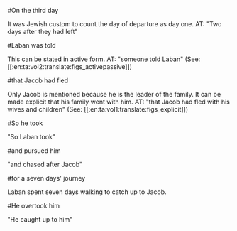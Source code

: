 #On the third day

It was Jewish custom to count the day of departure as day one. AT: "Two days after they had left"

#Laban was told

This can be stated in active form. AT: "someone told Laban" (See: [[:en:ta:vol2:translate:figs_activepassive]])

#that Jacob had fled

Only Jacob is mentioned because he is the leader of the family. It can be made explicit that his family went with him. AT: "that Jacob had fled with his wives and children" (See: [[:en:ta:vol1:translate:figs_explicit]])

#So he took

"So Laban took"

#and pursued him

"and chased after Jacob"

#for a seven days' journey

Laban spent seven days walking to catch up to Jacob.

#He overtook him

"He caught up to him"
